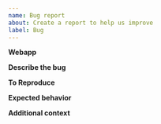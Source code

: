 ```yaml
---
name: Bug report
about: Create a report to help us improve
label: Bug
---
```


**Webapp**
<!-- Which Webapp is causing problems? -->

**Describe the bug**
<!-- A clear and concise description of what the bug is. -->

**To Reproduce**
<!-- Code to reproduce the behavior -->

**Expected behavior**
<!-- A clear and concise description of what you expected to happen. -->

**Additional context**
<!-- Add any other context about the problem here. -->
